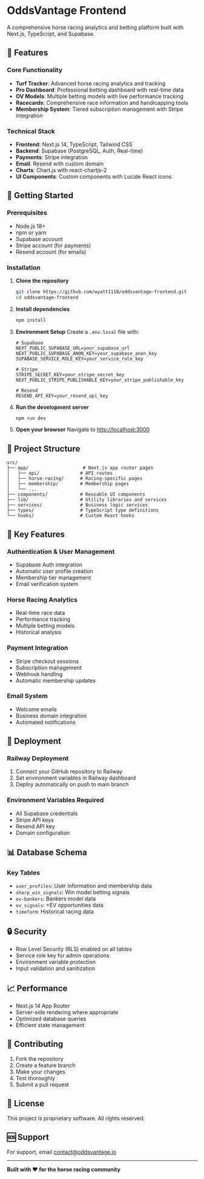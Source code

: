 # OddsVantage Frontend

A comprehensive horse racing analytics and betting platform built with Next.js, TypeScript, and Supabase.

## 🏇 Features

### Core Functionality
- **Turf Tracker**: Advanced horse racing analytics and tracking
- **Pro Dashboard**: Professional betting dashboard with real-time data
- **OV Models**: Multiple betting models with live performance tracking
- **Racecards**: Comprehensive race information and handicapping tools
- **Membership System**: Tiered subscription management with Stripe integration

### Technical Stack
- **Frontend**: Next.js 14, TypeScript, Tailwind CSS
- **Backend**: Supabase (PostgreSQL, Auth, Real-time)
- **Payments**: Stripe integration
- **Email**: Resend with custom domain
- **Charts**: Chart.js with react-chartjs-2
- **UI Components**: Custom components with Lucide React icons

## 🚀 Getting Started

### Prerequisites
- Node.js 18+ 
- npm or yarn
- Supabase account
- Stripe account (for payments)
- Resend account (for emails)

### Installation

1. **Clone the repository**
   ```bash
   git clone https://github.com/wyatt1110/oddsvantage-frontend.git
   cd oddsvantage-frontend
   ```

2. **Install dependencies**
   ```bash
   npm install
   ```

3. **Environment Setup**
   Create a `.env.local` file with:
   ```env
   # Supabase
   NEXT_PUBLIC_SUPABASE_URL=your_supabase_url
   NEXT_PUBLIC_SUPABASE_ANON_KEY=your_supabase_anon_key
   SUPABASE_SERVICE_ROLE_KEY=your_service_role_key
   
   # Stripe
   STRIPE_SECRET_KEY=your_stripe_secret_key
   NEXT_PUBLIC_STRIPE_PUBLISHABLE_KEY=your_stripe_publishable_key
   
   # Resend
   RESEND_API_KEY=your_resend_api_key
   ```

4. **Run the development server**
   ```bash
   npm run dev
   ```

5. **Open your browser**
   Navigate to [http://localhost:3000](http://localhost:3000)

## 📁 Project Structure

```
src/
├── app/                    # Next.js app router pages
│   ├── api/               # API routes
│   ├── horse-racing/      # Racing-specific pages
│   ├── membership/        # Membership pages
│   └── ...
├── components/            # Reusable UI components
├── lib/                   # Utility libraries and services
├── services/              # Business logic services
├── types/                 # TypeScript type definitions
└── hooks/                 # Custom React hooks
```

## 🔧 Key Features

### Authentication & User Management
- Supabase Auth integration
- Automatic user profile creation
- Membership tier management
- Email verification system

### Horse Racing Analytics
- Real-time race data
- Performance tracking
- Multiple betting models
- Historical analysis

### Payment Integration
- Stripe checkout sessions
- Subscription management
- Webhook handling
- Automatic membership updates

### Email System
- Welcome emails
- Business domain integration
- Automated notifications

## 🚀 Deployment

### Railway Deployment
1. Connect your GitHub repository to Railway
2. Set environment variables in Railway dashboard
3. Deploy automatically on push to main branch

### Environment Variables Required
- All Supabase credentials
- Stripe API keys
- Resend API key
- Domain configuration

## 📊 Database Schema

### Key Tables
- `user_profiles`: User information and membership data
- `sharp_win_signals`: Win model betting signals
- `ov-bankers`: Bankers model data
- `ov_signals`: +EV opportunities data
- `timeform`: Historical racing data

## 🔒 Security

- Row Level Security (RLS) enabled on all tables
- Service role key for admin operations
- Environment variable protection
- Input validation and sanitization

## 📈 Performance

- Next.js 14 App Router
- Server-side rendering where appropriate
- Optimized database queries
- Efficient state management

## 🤝 Contributing

1. Fork the repository
2. Create a feature branch
3. Make your changes
4. Test thoroughly
5. Submit a pull request

## 📄 License

This project is proprietary software. All rights reserved.

## 🆘 Support

For support, email contact@oddsvantage.io

---

**Built with ❤️ for the horse racing community** 